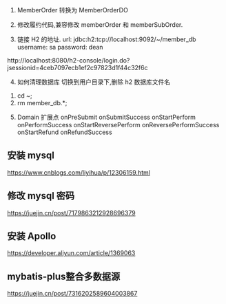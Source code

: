 
1. MemberOrder 转换为 MemberOrderDO
2. 修改履约代码,兼容修改 memberOrder 和 memberSubOrder.

3. 链接 H2 的地址.
url: jdbc:h2:tcp://localhost:9092/~/member_db
username: sa
password: dean 

 http://localhost:8080/h2-console/login.do?jsessionid=4ceb7097ecb1ef2c97823d1f44c32f6c

4. 如何清理数据库 
切换到用户目录下,删除 h2 数据库文件名
 1) cd ~;
 2) rm member_db.*;
 
 
5. Domain 扩展点
    onPreSubmit
    onSubmitSuccess
    onStartPerform
    onPerformSuccess
    onStartReversePerform
    onReversePerformSuccess
    onStartRefund
    onRefundSuccess


## 安装 mysql
https://www.cnblogs.com/liyihua/p/12306159.html

## 修改 mysql 密码
https://juejin.cn/post/7179863212928696379

## 安装 Apollo
https://developer.aliyun.com/article/1369063

## mybatis-plus整合多数据源
https://juejin.cn/post/7316202589604003867